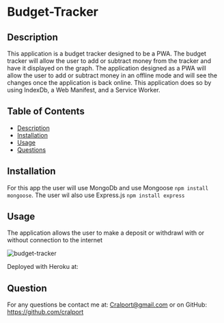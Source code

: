 # Budget-Tracker

## Description
This application is a budget tracker designed to be a PWA.  The budget tracker will allow the user to add or subtract money from the tracker and have it displayed on the graph.  The application designed as a PWA will allow the user to add or subtract money in an offline mode and will see the changes once the application is back online.  This application does so by using IndexDb, a Web Manifest, and a Service Worker.

## Table of Contents
* [Description](#Description)
* [Installation](#Installation)
* [Usage](#Usage)
* [Questions](#Questions)

## Installation
For this app the user will use MongoDb and use Mongoose ```npm install mongoose```.  The user wil also use Express.js ```npm install express``` 

## Usage
The application allows the user to make a deposit or withdrawl with or without connection to the internet

![budget-tracker](https://user-images.githubusercontent.com/77599683/121322951-a4480900-c8cc-11eb-945b-5f8b5d64788a.png)

Deployed with Heroku at: 
## Question
For any questions be contact me at: Cralport@gmail.com or on GitHub: https://github.com/cralport